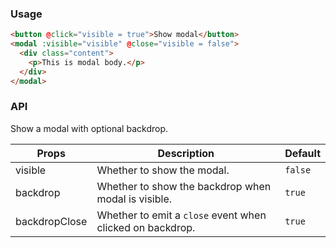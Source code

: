 ### Usage

``` html
<button @click="visible = true">Show modal</button>
<modal :visible="visible" @close="visible = false">
  <div class="content">
    <p>This is modal body.</p>
  </div>
</modal>
```

### API

Show a modal with optional backdrop.

Props         | Description                         | Default
--------------|-------------------------------------|---------
visible       | Whether to show the modal.          | `false`
backdrop      | Whether to show the backdrop when modal is visible. | `true`
backdropClose | Whether to emit a `close` event when clicked on backdrop. | `true`
